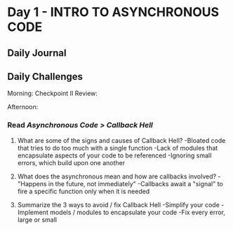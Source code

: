 # Day 1 - INTRO TO ASYNCHRONOUS CODE

## Daily Journal


## Daily Challenges

Morning: Checkpoint II Review: 

Afternoon: 

### Read *Asynchronous Code > Callback Hell*

1. What are some of the signs and causes of Callback Hell?
    -Bloated code that tries to do too much with a single function
    -Lack of modules that encapsulate aspects of your code to be referenced
    -Ignoring small errors, which build upon one another

2. What does the asynchronous mean and how are callbacks involved?
    -"Happens in the future, not immediately"
    -Callbacks await a "signal" to fire a specific function only when it is needed

3. Summarize the 3 ways to avoid / fix Callback Hell
    -Simplify your code
    -Implement models / modules to encapsulate your code
    -Fix every error, large or small